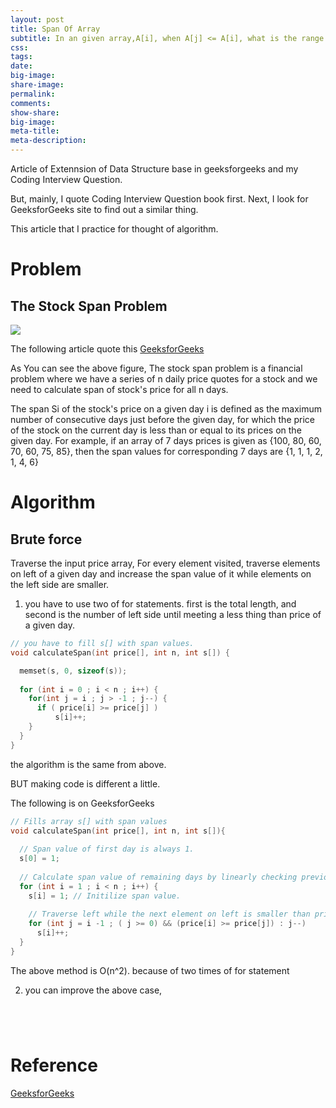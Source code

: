 ```yaml
---
layout: post
title: Span Of Array
subtitle: In an given array,A[i], when A[j] <= A[i], what is the range of maximum of j-i 
css:
tags:
date:
big-image:
share-image:
permalink:
comments:
show-share:
big-image:
meta-title:
meta-description:
---
```


Article of Extennsion of Data Structure base in geeksforgeeks and my Coding Interview Question.

But, mainly, I quote Coding Interview Question book first. Next, I look for GeeksforGeeks site to find out a similar thing. 

This article that I practice for thought of algorithm.  

# Problem 

## The Stock Span Problem

![](/img/Image/Extension_Of_Datastructure/Span_of_Stock.png)

The following article quote this [GeeksforGeeks](http://www.geeksforgeeks.org/the-stock-span-problem/) 

As You can see the above figure, The stock span problem is a financial problem where  we have a series of n daily price quotes for a stock and we need to calculate span of stock's price for all n days. 

The span Si of the stock's price on a given day i is defined as the maximum number of consecutive days just before the given day, for which the price of the stock on the current day is less than or equal to its prices on the given day. For example, if an array of 7 days prices is given as {100, 80, 60, 70, 60, 75, 85}, then the span values for corresponding 7 days are {1, 1, 1, 2, 1, 4, 6}

# Algorithm 

## Brute force 

Traverse the input price array, For every element visited, traverse elements on left of a given day and increase the span value of it while elements on the left side are smaller. 

 1. you have to use two of for statements. first is the total length, and second is the number of left side until meeting a less thing than price of a given day.  

```c++
// you have to fill s[] with span values.
void calculateSpan(int price[], int n, int s[]) {

  memset(s, 0, sizeof(s));
  
  for (int i = 0 ; i < n ; i++) {
    for(int j = i ; j > -1 ; j--) {
      if ( price[i] >= price[j] ) 
          s[i]++;
    }
  }
}
```
the algorithm is the same from above. 

BUT making code is different a little. 

The following is on GeeksforGeeks

```c++
// Fills array s[] with span values
void calculateSpan(int price[], int n, int s[]){
 
  // Span value of first day is always 1. 
  s[0] = 1; 
  
  // Calculate span value of remaining days by linearly checking previous days. 
  for (int i = 1 ; i < n ; i++) {
    s[i] = 1; // Initilize span value. 
    
    // Traverse left while the next element on left is smaller than price[i]
    for (int j = i -1 ; ( j >= 0) && (price[i] >= price[j]) : j--)
      s[i]++;
  }
}
```

The above method is O(n^2). because of two times of for statement 

 2. you can improve the above case, 
  
```c++





```
 
# Reference 

 [GeeksforGeeks](http://www.geeksforgeeks.org/the-stock-span-problem/)
